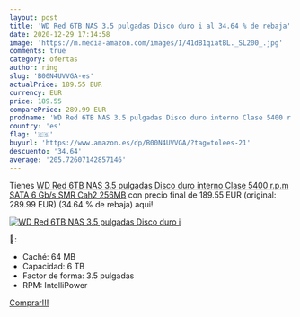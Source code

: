 ```yaml
---
layout: post
title: 'WD Red 6TB NAS 3.5 pulgadas Disco duro i al 34.64 % de rebaja'
date: 2020-12-29 17:14:58
image: 'https://m.media-amazon.com/images/I/41dB1qiatBL._SL200_.jpg'
comments: true
category: ofertas
author: ring
slug: 'B00N4UVVGA-es'
actualPrice: 189.55 EUR
currency: EUR
price: 189.55
comparePrice: 289.99 EUR
prodname: 'WD Red 6TB NAS 3.5 pulgadas Disco duro interno Clase 5400 r.p.m  SATA 6 Gb/s  SMR  Cah2 256MB'
country: 'es'
flag: '🇪🇸'
buyurl: 'https://www.amazon.es/dp/B00N4UVVGA/?tag=tolees-21'
descuento: '34.64'
average: '205.72607142857146'
---
```


Tienes [WD Red 6TB NAS 3.5 pulgadas Disco duro interno Clase 5400 r.p.m  SATA 6 Gb/s  SMR  Cah2 256MB](https://www.amazon.es/dp/B00N4UVVGA/?tag=tolees-21) con precio final de  189.55 EUR (original: 289.99 EUR) (34.64 %  de rebaja) aqui!

[![WD Red 6TB NAS 3.5 pulgadas Disco duro i](https://m.media-amazon.com/images/I/41dB1qiatBL._SL200_.jpg)](https://www.amazon.es/dp/B00N4UVVGA/?tag=tolees-21)

🔎:

- Caché: 64 MB
- Capacidad: 6 TB
- Factor de forma: 3.5 pulgadas
- RPM: IntelliPower

[Comprar!!!](https://www.amazon.es/dp/B00N4UVVGA/?tag=tolees-21)
